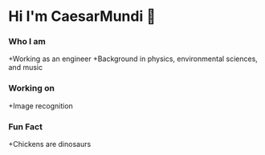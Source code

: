 # Hi I'm CaesarMundi 👋

### Who I am
+Working as an engineer
+Background in physics, environmental sciences, and music

### Working on
+Image recognition

### Fun Fact
+Chickens are dinosaurs

<!--
**CaesarMundi/CaesarMundi** is a ✨ _special_ ✨ repository because its `README.md` (this file) appears on your GitHub profile.

Here are some ideas to get you started:

- 🔭 I’m currently working on ...
- 🌱 I’m currently learning ...
- 👯 I’m looking to collaborate on ...
- 🤔 I’m looking for help with ...
- 💬 Ask me about ...
- 📫 How to reach me: ...
- 😄 Pronouns: ...
- ⚡ Fun fact: ...
-->
